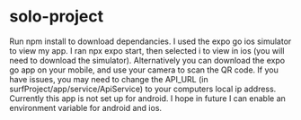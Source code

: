 # solo-project

Run npm install to download dependancies.
I used the expo go ios simulator to view my app. 
I ran npx expo start, then selected i to view in ios (you will need to download the simulator). Alternatively you can download the expo go app on your mobile, and use your camera to scan the QR code.
If you have issues, you may need to change the API_URL (in surfProject/app/service/ApiService) to your computers local ip address.
Currently this app is not set up for android. I hope in future I can enable an environment variable for android and ios.
